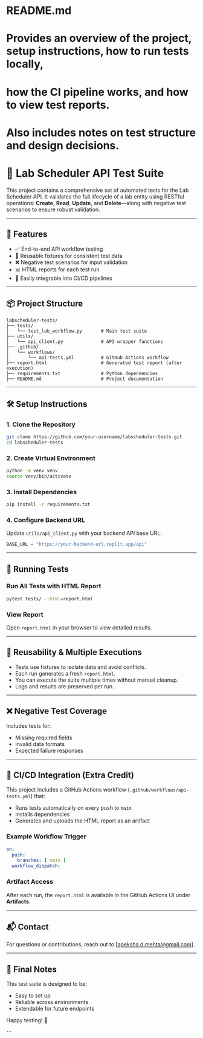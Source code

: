 # README.md
# Provides an overview of the project, setup instructions, how to run tests locally,
# how the CI pipeline works, and how to view test reports.
# Also includes notes on test structure and design decisions.

# 🧪 Lab Scheduler API Test Suite

This project contains a comprehensive set of automated tests for the Lab Scheduler API. It validates the full lifecycle of a lab entity using RESTful operations: **Create**, **Read**, **Update**, and **Delete**—along with negative test scenarios to ensure robust validation.

---

## 🚀 Features

- ✅ End-to-end API workflow testing
- 🔁 Reusable fixtures for consistent test data
- ❌ Negative test scenarios for input validation
- 📊 HTML reports for each test run
- 🧩 Easily integrable into CI/CD pipelines

---

## 📦 Project Structure

```
labscheduler-tests/
├── tests/
│   └── test_lab_workflow.py       # Main test suite
├── utils/
│   └── api_client.py              # API wrapper functions
├── .github/
│   └── workflows/
│       └── api-tests.yml          # GitHub Actions workflow
├── report.html                    # Generated test report (after execution)
├── requirements.txt               # Python dependencies
├── README.md                      # Project documentation
```

---

## 🛠️ Setup Instructions

### 1. Clone the Repository

```bash
git clone https://github.com/your-username/labscheduler-tests.git
cd labscheduler-tests
```

### 2. Create Virtual Environment

```bash
python -m venv venv
source venv/bin/activate
```

### 3. Install Dependencies

```bash
pip install -r requirements.txt
```

### 4. Configure Backend URL

Update `utils/api_client.py` with your backend API base URL:

```python
BASE_URL = "https://your-backend-url.replit.app/api"
```

---

## 🧪 Running Tests

### Run All Tests with HTML Report

```bash
pytest tests/ --html=report.html
```

### View Report

Open `report.html` in your browser to view detailed results.

---

## 🔁 Reusability & Multiple Executions

- Tests use fixtures to isolate data and avoid conflicts.
- Each run generates a fresh `report.html`.
- You can execute the suite multiple times without manual cleanup.
- Logs and results are preserved per run.

---

## ❌ Negative Test Coverage

Includes tests for:
- Missing required fields
- Invalid data formats
- Expected failure responses

---

## 🧩 CI/CD Integration (Extra Credit)

This project includes a GitHub Actions workflow (`.github/workflows/api-tests.yml`) that:

- Runs tests automatically on every push to `main`
- Installs dependencies
- Generates and uploads the HTML report as an artifact

### Example Workflow Trigger

```yaml
on:
  push:
    branches: [ main ]
  workflow_dispatch:
```

### Artifact Access

After each run, the `report.html` is available in the GitHub Actions UI under **Artifacts**.

---

## 📬 Contact

For questions or contributions, reach out to [apeksha.d.mehta@gmail.com].

---

## 🏁 Final Notes

This test suite is designed to be:
- Easy to set up
- Reliable across environments
- Extendable for future endpoints

Happy testing! 🧪
```
--